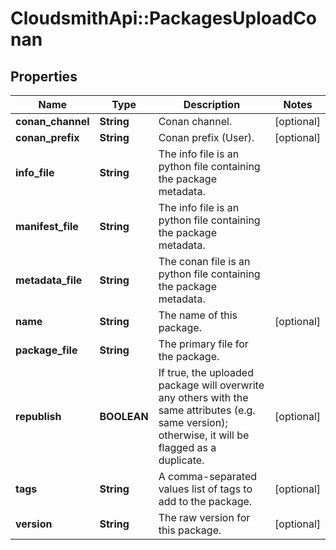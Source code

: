 # CloudsmithApi::PackagesUploadConan

## Properties
Name | Type | Description | Notes
------------ | ------------- | ------------- | -------------
**conan_channel** | **String** | Conan channel. | [optional] 
**conan_prefix** | **String** | Conan prefix (User). | [optional] 
**info_file** | **String** | The info file is an python file containing the package metadata. | 
**manifest_file** | **String** | The info file is an python file containing the package metadata. | 
**metadata_file** | **String** | The conan file is an python file containing the package metadata. | 
**name** | **String** | The name of this package. | [optional] 
**package_file** | **String** | The primary file for the package. | 
**republish** | **BOOLEAN** | If true, the uploaded package will overwrite any others with the same attributes (e.g. same version); otherwise, it will be flagged as a duplicate. | [optional] 
**tags** | **String** | A comma-separated values list of tags to add to the package. | [optional] 
**version** | **String** | The raw version for this package. | [optional] 


